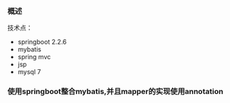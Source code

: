 
### 概述
技术点：
- springboot 2.2.6
- mybatis
- spring mvc
- jsp
- mysql 7

### 使用springboot整合mybatis,并且mapper的实现使用annotation

